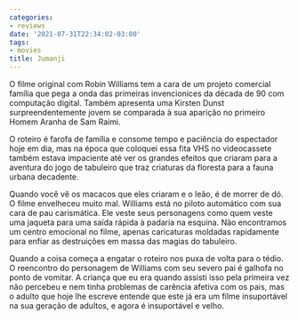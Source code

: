 ```yaml
---
categories:
- reviews
date: '2021-07-31T22:34:02-03:00'
tags:
- movies
title: Jumanji
---
```


O filme original com Robin Williams tem a cara de um projeto comercial família que pega a onda das primeiras invencionices da década de 90 com computação digital. Também apresenta uma Kirsten Dunst surpreendentemente jovem se comparada à sua aparição no primeiro Homem Aranha de Sam Raimi.

O roteiro é farofa de família e consome tempo e paciência do espectador hoje em dia, mas na época que coloquei essa fita VHS no videocassete também estava impaciente até ver os grandes efeitos que criaram para a aventura do jogo de tabuleiro que traz criaturas da floresta para a fauna urbana decadente.

Quando você vê os macacos que eles criaram e o leão, é de morrer de dó. O filme envelheceu muito mal. Williams está no piloto automático com sua cara de pau carismática. Ele veste seus personagens como quem veste uma jaqueta para uma saída rápida à padaria na esquina. Não encontramos um centro emocional no filme, apenas caricaturas moldadas rapidamente para enfiar as destruições em massa das magias do tabuleiro.

Quando a coisa começa a engatar o roteiro nos puxa de volta para o tédio. O reencontro do personagem de Williams com seu severo pai é galhofa no ponto de vomitar. A criança que eu era quando assisti isso pela primeira vez não percebeu e nem tinha problemas de carência afetiva com os pais, mas o adulto que hoje lhe escreve entende que este já era um filme insuportável na sua geração de adultos, e agora é insuportável e velho.
